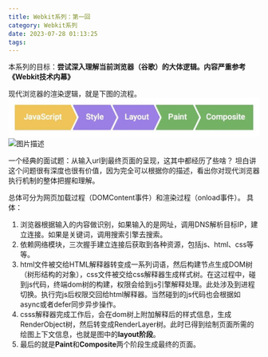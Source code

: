 ```yaml
---
title: Webkit系列：第一回
category: Webkit系列
date: 2023-07-28 01:13:25
tags:
---
```

本系列的目标：**尝试深入理解当前浏览器（谷歌）的大体逻辑。内容严重参考《Webkit技术内幕》**

现代浏览器的渲染逻辑，就是下图的流程。
![layoput](../../public/img/layout.webp)
<img src="/img/layout.webp" alt="图片描述" width="500">


一个经典的面试题：从输入url到最终页面的呈现，这其中都经历了些啥？
坦白讲这个问题很有深度也很有价值，因为完全可以根据你的描述，看出你对现代浏览器执行机制的整体把握和理解。

总体可分为网页加载过程（DOMContent事件）和渲染过程（onload事件）。
具体：
1. 浏览器根据输入的内容做识别，如果输入的是网址，调用DNS解析目标IP，建立连接。如果是关键词，调用搜索引擎去搜索。
2. 依赖网络模块，三次握手建立连接后获取到各种资源，包括js、html、css等等。
3. html文件被交给HTML解释器转变成一系列词语，然后构建节点生成DOM树（树形结构的对象），css文件被交给css解释器生成样式树。在这过程中，碰到js代码，终端dom树的构建，权限会给到js引擎解释处理。此处涉及到进程切换。执行完js后权限交回给html解释器。当然碰到的js代码也会根据如async或者defer同步异步操作。
4. csss解释器完成工作后，会在dom树上附加解释后的样式信息，生成RenderObject树，然后转变成RenderLayer树。此时已得到绘制页面所需的绘图上下文信息，也就是图中的**layout阶段**。
5. 最后的就是**Paint**和**Composite**两个阶段生成最终的页面。